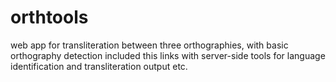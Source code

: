 # orthtools
web app for transliteration between three orthographies, with basic orthography detection included
this links with server-side tools for language identification and transliteration output etc.
